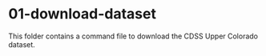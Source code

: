 # 01-download-dataset

This folder contains a command file to download the CDSS Upper Colorado dataset.
